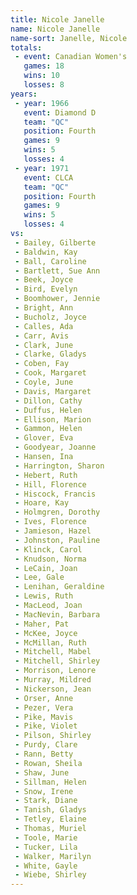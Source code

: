 ```yaml
---
title: Nicole Janelle
name: Nicole Janelle
name-sort: Janelle, Nicole
totals:
 - event: Canadian Women's
   games: 18
   wins: 10
   losses: 8
years:
 - year: 1966
   event: Diamond D
   team: "QC"
   position: Fourth
   games: 9
   wins: 5
   losses: 4
 - year: 1971
   event: CLCA
   team: "QC"
   position: Fourth
   games: 9
   wins: 5
   losses: 4
vs:
 - Bailey, Gilberte
 - Baldwin, Kay
 - Ball, Caroline
 - Bartlett, Sue Ann
 - Beek, Joyce
 - Bird, Evelyn
 - Boomhower, Jennie
 - Bright, Ann
 - Bucholz, Joyce
 - Calles, Ada
 - Carr, Avis
 - Clark, June
 - Clarke, Gladys
 - Coben, Fay
 - Cook, Margaret
 - Coyle, June
 - Davis, Margaret
 - Dillon, Cathy
 - Duffus, Helen
 - Ellison, Marion
 - Gammon, Helen
 - Glover, Eva
 - Goodyear, Joanne
 - Hansen, Ina
 - Harrington, Sharon
 - Hebert, Ruth
 - Hill, Florence
 - Hiscock, Francis
 - Hoare, Kay
 - Holmgren, Dorothy
 - Ives, Florence
 - Jamieson, Hazel
 - Johnston, Pauline
 - Klinck, Carol
 - Knudson, Norma
 - LeCain, Joan
 - Lee, Gale
 - Lenihan, Geraldine
 - Lewis, Ruth
 - MacLeod, Joan
 - MacNevin, Barbara
 - Maher, Pat
 - McKee, Joyce
 - McMillan, Ruth
 - Mitchell, Mabel
 - Mitchell, Shirley
 - Morrison, Lenore
 - Murray, Mildred
 - Nickerson, Jean
 - Orser, Anne
 - Pezer, Vera
 - Pike, Mavis
 - Pike, Violet
 - Pilson, Shirley
 - Purdy, Clare
 - Rann, Betty
 - Rowan, Sheila
 - Shaw, June
 - Sillman, Helen
 - Snow, Irene
 - Stark, Diane
 - Tanish, Gladys
 - Tetley, Elaine
 - Thomas, Muriel
 - Toole, Marie
 - Tucker, Lila
 - Walker, Marilyn
 - White, Gayle
 - Wiebe, Shirley
---
```

